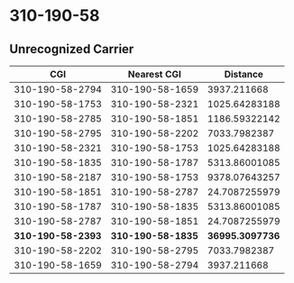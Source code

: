 # 310-190-58
## Unrecognized Carrier


| CGI | Nearest CGI | Distance |
|-----|-------------|----------|
| 310-190-58-2794 | 310-190-58-1659 | 3937.211668 |
| 310-190-58-1753 | 310-190-58-2321 | 1025.64283188 |
| 310-190-58-2785 | 310-190-58-1851 | 1186.59322142 |
| 310-190-58-2795 | 310-190-58-2202 | 7033.7982387 |
| 310-190-58-2321 | 310-190-58-1753 | 1025.64283188 |
| 310-190-58-1835 | 310-190-58-1787 | 5313.86001085 |
| 310-190-58-2187 | 310-190-58-1753 | 9378.07643257 |
| 310-190-58-1851 | 310-190-58-2787 | 24.7087255979 |
| 310-190-58-1787 | 310-190-58-1835 | 5313.86001085 |
| 310-190-58-2787 | 310-190-58-1851 | 24.7087255979 |
| **310-190-58-2393** | **310-190-58-1835** | **36995.3097736** |
| 310-190-58-2202 | 310-190-58-2795 | 7033.7982387 |
| 310-190-58-1659 | 310-190-58-2794 | 3937.211668 |
